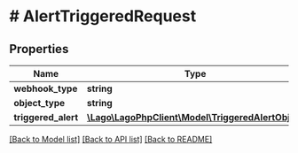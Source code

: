 # # AlertTriggeredRequest

## Properties

Name | Type | Description | Notes
------------ | ------------- | ------------- | -------------
**webhook_type** | **string** |  |
**object_type** | **string** |  |
**triggered_alert** | [**\Lago\LagoPhpClient\Model\TriggeredAlertObject**](TriggeredAlertObject.md) |  |

[[Back to Model list]](../../README.md#models) [[Back to API list]](../../README.md#endpoints) [[Back to README]](../../README.md)
